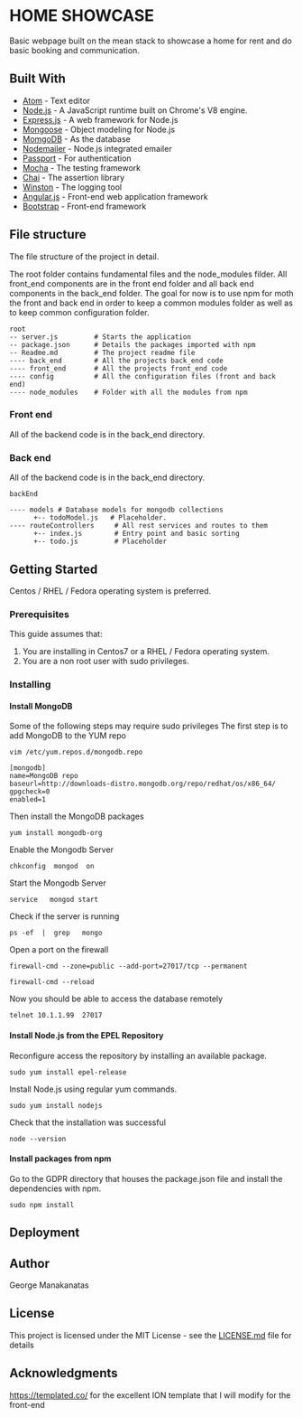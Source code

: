 # HOME SHOWCASE
Basic webpage built on the mean stack to showcase a home for rent and do basic booking and communication.

## Built With

* [Atom](https://atom.io/) - Text editor
* [Node.js](https://nodejs.org/en/) - A JavaScript runtime built on Chrome's V8 engine.
* [Express.js](http://expressjs.com/) - A web framework for Node.js
* [Mongoose](http://mongoosejs.com/) - Object modeling for Node.js
* [MomgoDB](https://www.mongodb.com/) - As the database
* [Nodemailer](https://nodemailer.com/) - Node.js integrated emailer
* [Passport](http://passportjs.org/) - For authentication
* [Mocha](https://mochajs.org/) - The testing framework
* [Chai](http://chaijs.com/) - The assertion library
* [Winston](https://github.com/winstonjs) - The logging tool
* [Angular.js](https://angularjs.org/) - Front-end web application framework
* [Bootstrap](http://getbootstrap.com/) - Front-end framework

## File structure

The file structure of the project in detail.

The root folder contains fundamental files and the node_modules filder.
All front_end components are in the front end folder and all back end components
in the back_end folder. The goal for now is to use npm for moth the front
and back end in order to keep a common modules folder as well as to keep
common configuration folder.

```
root
-- server.js         # Starts the application
-- package.json      # Details the packages imported with npm
-- Readme.md         # The project readme file
---- back_end        # All the projects back_end code
---- front_end       # All the projects front_end code
---- config          # All the configuration files (front and back end)
---- node_modules    # Folder with all the modules from npm
```

### Front end

All of the backend code is in the back_end directory.

### Back end

All of the backend code is in the back_end directory.

```
backEnd

---- models # Database models for mongodb collections
      +-- todoModel.js   # Placeholder.
---- routeControllers     # All rest services and routes to them
      +-- index.js        # Entry point and basic sorting
      +-- todo.js         # Placeholder
```

## Getting Started

Centos / RHEL / Fedora operating system is preferred.

### Prerequisites

This guide assumes that:  
1) You are installing in Centos7 or a RHEL / Fedora operating system.  
2) You are a non root user with sudo privileges.

### Installing

#### Install MongoDB
Some of the following steps may require sudo privileges
The first step is to add MongoDB to the YUM repo
```
vim /etc/yum.repos.d/mongodb.repo
```
```
[mongodb]
name=MongoDB repo
baseurl=http://downloads-distro.mongodb.org/repo/redhat/os/x86_64/
gpgcheck=0
enabled=1
```
Then install the MongoDB packages
```
yum install mongodb-org
```
Enable the Mongodb Server
```
chkconfig  mongod  on
```
Start the Mongodb Server
```
service   mongod start
```
Check if the server is running
```
ps -ef  |  grep   mongo
```
Open a port on the firewall
```
firewall-cmd --zone=public --add-port=27017/tcp --permanent
```
```
firewall-cmd --reload
```
Now you should be able to access the database remotely
```
telnet 10.1.1.99  27017
```

#### Install Node.js from the EPEL Repository

Reconfigure access the repository by installing an available package.
```
sudo yum install epel-release
```
Install Node.js using regular yum commands.
```
sudo yum install nodejs
```
Check that the installation was successful
```
node --version
```

#### Install packages from npm

Go to the GDPR directory that houses the package.json file and install the
dependencies with npm.
```
sudo npm install
```

## Deployment

## Author
George Manakanatas

## License

This project is licensed under the MIT License - see the [LICENSE.md](LICENSE.md) file for details

## Acknowledgments

https://templated.co/ for the excellent ION template that I will modify for the front-end
